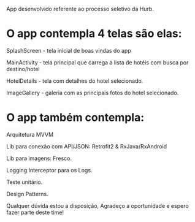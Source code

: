 App desenvolvido referente ao processo seletivo da Hurb.

# O app contempla 4 telas são elas:
SplashScreen - tela inicial de boas vindas do app

MainActivity - tela principal que carrega a lista de hotéis com busca por destino/hotel

HotelDetails - tela com detalhes do hotel selecionado.

ImageGallery - galeria com as principais fotos do hotel selecionado.

# O app também contempla:
Arquitetura MVVM

Lib para conexão com API/JSON: Retrofit2 & RxJava/RxAndroid

Lib para imagens: Fresco.

Logging Interceptor para os Logs.

Teste unitário.

Design Patterns.


Qualquer dúvida estou a disposição,
Agradeço a oportunidade e espero fazer parte deste time!
